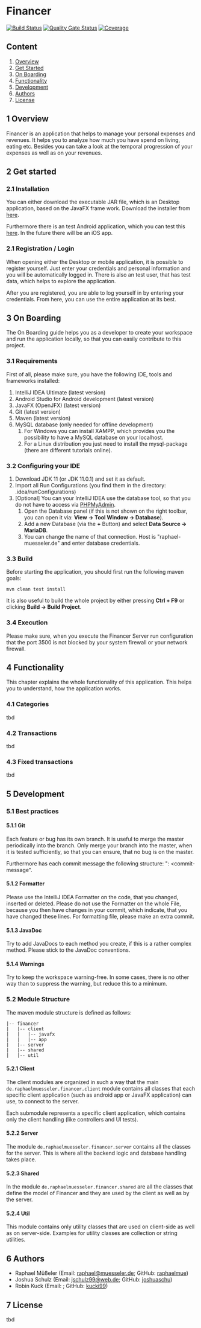 # Financer

[![Build Status](http://jenkins.raphael-muesseler.de/job/financer/job/master/badge/icon)](http://jenkins.raphael-muesseler.de/job/financer/job/master/)
[![Quality Gate Status](https://sonarqube.raphael-muesseler.de/api/project_badges/measure?project=financer&metric=alert_status)](https://sonarqube.raphael-muesseler.de/dashboard?id=financer)
[![Coverage](https://sonarqube.raphael-muesseler.de/api/project_badges/measure?project=financer&metric=coverage)](https://sonarqube.raphael-muesseler.de/dashboard?id=financer)



## Content

1. [Overview](#1-overview)
2. [Get Started](#2-get-started)
3. [On Boarding](#3-on-boarding)
4. [Functionality](#4-functionality)
5. [Development](#5-development)
6. [Authors](#6-authors)
7. [License](#7-license)

## 1 Overview

Financer is an application that helps to manage your personal expenses and revenues. It helps you to analyze how much you have spend on living, eating etc. Besides you can take a look at the temporal progression of your expenses as well as on your revenues. 

## 2 Get started 

### 2.1 Installation

You can either download the executable JAR file, which is an Desktop application, based on the JavaFX frame work. Download the installer from [here](/).

Furthermore there is an test Android application, which you can test this [here](/). In the future there will be an iOS app.

### 2.1 Registration / Login

When opening either the Desktop or mobile application, it is possible to register yourself. Just enter your credentials and personal information and you will be automatically logged in. There is also an test user, that has test data, which helps to explore the application.  

After you are registered, you are able to log yourself in by entering your credentials. From here, you can use the entire application at its best. 

## 3 On Boarding

The On Boarding guide helps you as a developer to create your workspace and run the application locally, so that you can easily contribute to this project. 

### 3.1 Requirements

First of all, please make sure, you have the following IDE, tools and frameworks installed: 

1. IntelliJ IDEA Ultimate (latest version)
1. Android Studio for Android development (latest version)
1. JavaFX (OpenJFX) (latest version)
1. Git (latest version)
1. Maven (latest version)
1. MySQL database (only needed for offline development)
    1. For Windows you can install XAMPP, which provides you the possibility to have a MySQL database on your localhost.
    1. For a Linux distribution you just need to install the mysql-package (there are different tutorials online).

### 3.2 Configuring your IDE

1. Download JDK 11 (or JDK 11.0.1) and set it as default.
1. Import all Run Configurations (you find them in the directory: .idea/runConfigurations)
1. [Optional] You can your IntelliJ IDEA use the database tool, so that you do not have to access via [PHPMyAdmin](https://phpmyadmin.raphael-muesseler.de). 
    1. Open the Database panel (if this is not shown on the right toolbar, you can open it via: **View -> Tool Window -> Database**).
    2. Add a new Database (via the **+** Button) and select **Data Source -> MariaDB**.
    3. You can change the name of that connection. Host is "raphael-muesseler.de" and enter database credentials. 
    
### 3.3 Build

Before starting the application, you should first run the following maven goals:

```
mvn clean test install
```

It is also useful to build the whole project by either pressing **Ctrl + F9** or clicking **Build -> Build Project**. 

### 3.4 Execution

Please make sure, when you execute the Financer Server run configuration that the port 3500 is not blocked by your system firewall or your network firewall.  
    
## 4 Functionality

This chapter explains the whole functionality of this application. This helps you to understand, how the application works. 

### 4.1 Categories

tbd

### 4.2 Transactions

tbd

### 4.3 Fixed transactions

tbd

## 5 Development

### 5.1 Best practices

#### 5.1.1 Git

Each feature or bug has its own branch. It is useful to merge the master periodically into the branch. Only merge your branch into the master, when it is tested sufficiently, so that you can ensure, that no bug is on the master. 

Furthermore has each commit message the following structure: "<branch-name>: <commit-message".

#### 5.1.2 Formatter

Please use the IntelliJ IDEA Formatter on the code, that you changed, inserted or deleted. Please do not use the Formatter on the whole File, because you then have changes in your commit, which indicate, that you have changed these lines. For formatting file, please make an extra commit. 

#### 5.1.3 JavaDoc

Try to add JavaDocs to each method you create, if this is a rather complex method. Please stick to the JavaDoc conventions.

#### 5.1.4 Warnings

Try to keep the workspace warning-free. In some cases, there is no other way than to suppress the warning, but reduce this to a minimum. 

### 5.2 Module Structure

The maven module structure is defined as follows:

```
|-- financer
|   |-- client
|   |   |-- javafx
|   |   |-- app
|   |-- server
|   |-- shared
|   |-- util
```

#### 5.2.1 Client

The client modules are organized in such a way that the main ```de.raphaelmuesseler.financer.client``` module contains all classes that each specific client application (such as android app or JavaFX application) can use, to connect to the server. 

Each submodule represents a specific client application, which contains only the client handling (like controllers and UI tests).

#### 5.2.2 Server

The module ```de.raphaelmuesseler.financer.server``` contains all the classes for the server. This is where all the backend logic and database handling takes place. 

#### 5.2.3 Shared

In the module ```de.raphaelmuesseler.financer.shared``` are all the classes that define the model of Financer and they are used by the client as well as by the server.

#### 5.2.4 Util

This module contains only utility classes that are used on client-side as well as on server-side. Examples for utility classes are collection or string utilities.

## 6 Authors

- Raphael Müßeler (Email: [raphael@muesseler.de](mailto:raphael@muesseler.de); GitHub: [raphaelmue](https://github.com/raphaelmue))
- Joshua Schulz (Email: [jschulz99@web.de](mailto:jschulz99@web.de); GitHub: [joshuaschu](https://github.com/joshuaschu)) 
- Robin Kuck (Email: [](); GitHub: [kucki99](https://github.com/Kucki99))

## 7 License

tbd